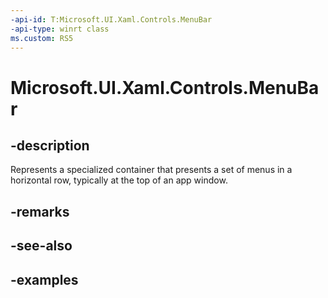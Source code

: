 ```yaml
---
-api-id: T:Microsoft.UI.Xaml.Controls.MenuBar
-api-type: winrt class
ms.custom: RS5
---
```

<!-- Class syntax.
public class MenuBar : Control, Control
-->

# Microsoft.UI.Xaml.Controls.MenuBar


## -description

Represents a specialized container that presents a set of menus in a horizontal row, typically at the top of an app window.


## -remarks


## -see-also


## -examples



